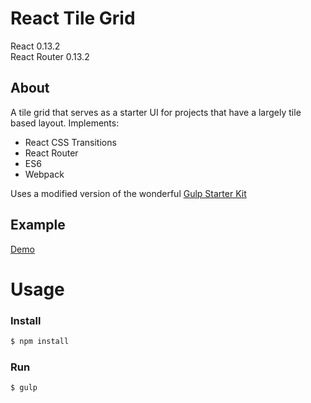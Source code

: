 # React Tile Grid

React 0.13.2  
React Router 0.13.2

## About

A tile grid that serves as a starter UI for projects that have a largely tile based layout. Implements:

* React CSS Transitions
* React Router
* ES6
* Webpack

Uses a modified version of the wonderful [Gulp Starter Kit](https://github.com/greypants/gulp-starter/tree/2.0)

## Example

[Demo](http://iamjsmith.com/react-tile-grid/)

# Usage
### Install
```bash
$ npm install

```

### Run
```bash
$ gulp
```
